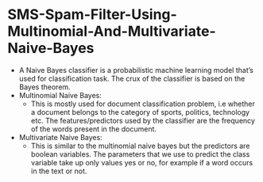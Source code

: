 # SMS-Spam-Filter-Using-Multinomial-And-Multivariate-Naive-Bayes
* A Naive Bayes classifier is a probabilistic machine learning model that’s used for classification task. The crux of the classifier is based on the Bayes theorem.
* Multinomial Naive Bayes:
  * This is mostly used for document classification problem, i.e whether a document belongs to the category of sports, politics, technology etc. The features/predictors used by the classifier are the frequency of the words present in the document.
* Multivariate Naive Bayes:
  * This is similar to the multinomial naive bayes but the predictors are boolean variables. The parameters that we use to predict the class variable take up only values yes or no, for example if a word occurs in the text or not.
